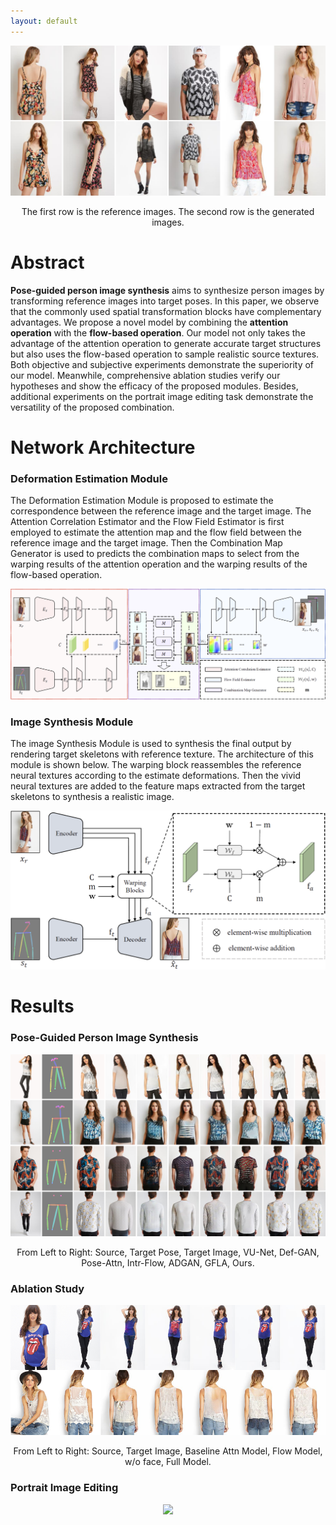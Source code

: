 ```yaml
---
layout: default
---
```


<p align='center'>  
  <img src='./head.jpg'/>
</p>

<p align='center'>  
  The first row is the reference images. The second row is the generated images.
</p>

# **Abstract**

**Pose-guided person image synthesis** aims to synthesize person images by transforming reference images into target poses. 
In this paper, we observe that the commonly used spatial transformation blocks have complementary advantages. 
We propose a novel model by combining the **attention operation** with the **flow-based operation**. 
Our model not only takes the advantage of the attention operation to generate accurate target structures but also uses the flow-based operation to sample realistic source textures. 
Both objective and subjective experiments demonstrate the superiority of our model. 
Meanwhile, comprehensive ablation studies verify our hypotheses and show the efficacy of the proposed modules. 
Besides, additional experiments on the portrait image editing task demonstrate the versatility of the proposed combination.

# **Network Architecture**

### **Deformation Estimation Module**

The Deformation Estimation Module is proposed to estimate the correspondence between the reference image and the target image. 
The Attention Correlation Estimator and the Flow Field Estimator is first employed to estimate the attention map and the flow field between the reference image and the target image. 
Then the Combination Map Generator is used to predicts the combination maps to select from the warping results of the attention operation and the warping results of the flow-based operation.

<p align='center'>  
  <img src='./deformation_estimation.jpg'/>
</p>

### **Image Synthesis Module**

The image Synthesis Module is used to synthesis the final output by rendering target skeletons with reference texture. 
The architecture of this module is shown below. The warping block reassembles the reference neural textures according to the estimate deformations. 
Then the vivid neural textures are added to the feature maps extracted from the target skeletons to synthesis a realistic image.

<p align='center'>  
  <img src='./image_generation.jpg'/>
</p>

# **Results**

### **Pose-Guided Person Image Synthesis**

<p align='center'>  
  <img src='./compare.jpg'/>
</p>

<p align="center">
From Left to Right: Source, Target Pose, Target Image, 
VU-Net, Def-GAN, Pose-Attn, Intr-Flow, ADGAN, GFLA, Ours.
</p> 

### **Ablation Study**

<p align='center'>  
  <img src='./ablation.jpg'/>
</p>

<p align="center">
From Left to Right: Source, Target Image, Baseline
Attn Model, Flow Model, w/o face, Full Model.
</p> 

### **Portrait Image Editing**

<p align='center'>  
  <img src='./portrait.jpg'/>
</p>
